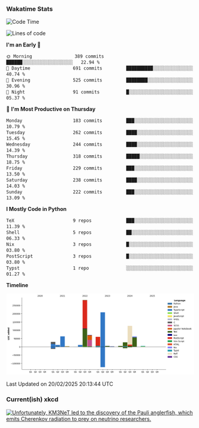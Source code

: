 ### Wakatime Stats
<!--START_SECTION:waka-->
![Code Time](http://img.shields.io/badge/Code%20Time-3%2C057%20hrs%2031%20mins-blue)

![Lines of code](https://img.shields.io/badge/From%20Hello%20World%20I%27ve%20Written-973.7%20thousand%20lines%20of%20code-blue)

**I'm an Early 🐤** 

```text
🌞 Morning                389 commits         ██████░░░░░░░░░░░░░░░░░░░   22.94 % 
🌆 Daytime                691 commits         ██████████░░░░░░░░░░░░░░░   40.74 % 
🌃 Evening                525 commits         ████████░░░░░░░░░░░░░░░░░   30.96 % 
🌙 Night                  91 commits          █░░░░░░░░░░░░░░░░░░░░░░░░   05.37 % 
```
📅 **I'm Most Productive on Thursday** 

```text
Monday                   183 commits         ███░░░░░░░░░░░░░░░░░░░░░░   10.79 % 
Tuesday                  262 commits         ████░░░░░░░░░░░░░░░░░░░░░   15.45 % 
Wednesday                244 commits         ████░░░░░░░░░░░░░░░░░░░░░   14.39 % 
Thursday                 318 commits         █████░░░░░░░░░░░░░░░░░░░░   18.75 % 
Friday                   229 commits         ███░░░░░░░░░░░░░░░░░░░░░░   13.50 % 
Saturday                 238 commits         ████░░░░░░░░░░░░░░░░░░░░░   14.03 % 
Sunday                   222 commits         ███░░░░░░░░░░░░░░░░░░░░░░   13.09 % 
```


**I Mostly Code in Python** 

```text
TeX                      9 repos             ███░░░░░░░░░░░░░░░░░░░░░░   11.39 % 
Shell                    5 repos             ██░░░░░░░░░░░░░░░░░░░░░░░   06.33 % 
Nix                      3 repos             █░░░░░░░░░░░░░░░░░░░░░░░░   03.80 % 
PostScript               3 repos             █░░░░░░░░░░░░░░░░░░░░░░░░   03.80 % 
Typst                    1 repo              ░░░░░░░░░░░░░░░░░░░░░░░░░   01.27 % 
```



**Timeline**

![Lines of Code chart](https://raw.githubusercontent.com/joshuajeschek/joshuajeschek/main/assets/bar_graph.png)


 Last Updated on 20/02/2025 20:13:44 UTC
<!--END_SECTION:waka-->

### Current(ish) xkcd
<a id="xkcd-a" title="Unfortunately, KM3NeT led to the discovery of the Pauli anglerfish, which emits Cherenkov radiation to prey on neutrino researchers." href="https://www.xkcd.com" target="_blank">
        <img align="center" id="xkcd-img" src="https://imgs.xkcd.com/comics/km3net.png" alt="Unfortunately, KM3NeT led to the discovery of the Pauli anglerfish, which emits Cherenkov radiation to prey on neutrino researchers." height=300 />
</a>
